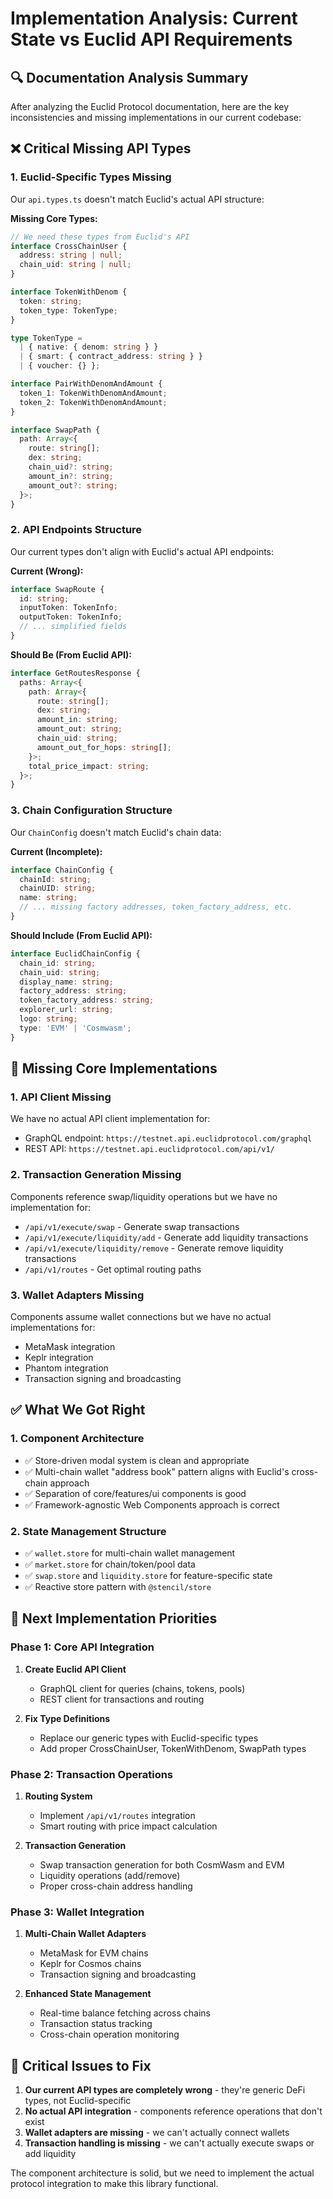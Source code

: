 # Implementation Analysis: Current State vs Euclid API Requirements

## 🔍 Documentation Analysis Summary

After analyzing the Euclid Protocol documentation, here are the key inconsistencies and missing implementations in our current codebase:

## ❌ Critical Missing API Types

### 1. **Euclid-Specific Types Missing**
Our `api.types.ts` doesn't match Euclid's actual API structure:

**Missing Core Types:**
```typescript
// We need these types from Euclid's API
interface CrossChainUser {
  address: string | null;
  chain_uid: string | null;
}

interface TokenWithDenom {
  token: string;
  token_type: TokenType;
}

type TokenType =
  | { native: { denom: string } }
  | { smart: { contract_address: string } }
  | { voucher: {} };

interface PairWithDenomAndAmount {
  token_1: TokenWithDenomAndAmount;
  token_2: TokenWithDenomAndAmount;
}

interface SwapPath {
  path: Array<{
    route: string[];
    dex: string;
    chain_uid?: string;
    amount_in?: string;
    amount_out?: string;
  }>;
}
```

### 2. **API Endpoints Structure**
Our current types don't align with Euclid's actual API endpoints:

**Current (Wrong):**
```typescript
interface SwapRoute {
  id: string;
  inputToken: TokenInfo;
  outputToken: TokenInfo;
  // ... simplified fields
}
```

**Should Be (From Euclid API):**
```typescript
interface GetRoutesResponse {
  paths: Array<{
    path: Array<{
      route: string[];
      dex: string;
      amount_in: string;
      amount_out: string;
      chain_uid: string;
      amount_out_for_hops: string[];
    }>;
    total_price_impact: string;
  }>;
}
```

### 3. **Chain Configuration Structure**
Our `ChainConfig` doesn't match Euclid's chain data:

**Current (Incomplete):**
```typescript
interface ChainConfig {
  chainId: string;
  chainUID: string;
  name: string;
  // ... missing factory addresses, token_factory_address, etc.
}
```

**Should Include (From Euclid API):**
```typescript
interface EuclidChainConfig {
  chain_id: string;
  chain_uid: string;
  display_name: string;
  factory_address: string;
  token_factory_address: string;
  explorer_url: string;
  logo: string;
  type: 'EVM' | 'Cosmwasm';
}
```

## 🚧 Missing Core Implementations

### 1. **API Client Missing**
We have no actual API client implementation for:
- GraphQL endpoint: `https://testnet.api.euclidprotocol.com/graphql`
- REST API: `https://testnet.api.euclidprotocol.com/api/v1/`

### 2. **Transaction Generation Missing**
Components reference swap/liquidity operations but we have no implementation for:
- `/api/v1/execute/swap` - Generate swap transactions
- `/api/v1/execute/liquidity/add` - Generate add liquidity transactions
- `/api/v1/execute/liquidity/remove` - Generate remove liquidity transactions
- `/api/v1/routes` - Get optimal routing paths

### 3. **Wallet Adapters Missing**
Components assume wallet connections but we have no actual implementations for:
- MetaMask integration
- Keplr integration
- Phantom integration
- Transaction signing and broadcasting

## ✅ What We Got Right

### 1. **Component Architecture**
- ✅ Store-driven modal system is clean and appropriate
- ✅ Multi-chain wallet "address book" pattern aligns with Euclid's cross-chain approach
- ✅ Separation of core/features/ui components is good
- ✅ Framework-agnostic Web Components approach is correct

### 2. **State Management Structure**
- ✅ `wallet.store` for multi-chain wallet management
- ✅ `market.store` for chain/token/pool data
- ✅ `swap.store` and `liquidity.store` for feature-specific state
- ✅ Reactive store pattern with `@stencil/store`

## 🎯 Next Implementation Priorities

### Phase 1: Core API Integration
1. **Create Euclid API Client**
   - GraphQL client for queries (chains, tokens, pools)
   - REST client for transactions and routing

2. **Fix Type Definitions**
   - Replace our generic types with Euclid-specific types
   - Add proper CrossChainUser, TokenWithDenom, SwapPath types

### Phase 2: Transaction Operations
1. **Routing System**
   - Implement `/api/v1/routes` integration
   - Smart routing with price impact calculation

2. **Transaction Generation**
   - Swap transaction generation for both CosmWasm and EVM
   - Liquidity operations (add/remove)
   - Proper cross-chain address handling

### Phase 3: Wallet Integration
1. **Multi-Chain Wallet Adapters**
   - MetaMask for EVM chains
   - Keplr for Cosmos chains
   - Transaction signing and broadcasting

2. **Enhanced State Management**
   - Real-time balance fetching across chains
   - Transaction status tracking
   - Cross-chain operation monitoring

## 🚨 Critical Issues to Fix

1. **Our current API types are completely wrong** - they're generic DeFi types, not Euclid-specific
2. **No actual API integration** - components reference operations that don't exist
3. **Wallet adapters are missing** - we can't actually connect wallets
4. **Transaction handling is missing** - we can't actually execute swaps or add liquidity

The component architecture is solid, but we need to implement the actual protocol integration to make this library functional.
